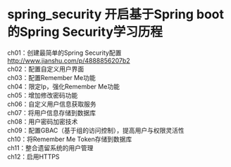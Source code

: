 # spring_security 开启基于Spring boot的Spring Security学习历程
ch01：创建最简单的Spring Security配置 http://www.jianshu.com/p/4888856207b2<br>
ch02：配置自定义用户界面<br>
ch03：配置Remember Me功能<br>
ch04：限定Ip，强化Remember Me功能<br>
ch05：增加修改密码功能<br>
ch06：自定义用户信息获取服务<br>
ch07：将用户信息存储到数据库<br>
ch08：用户密码加密技术<br>
ch09：配置GBAC（基于组的访问控制），提高用户与权限灵活性<br>
ch10：将Remember Me Token存储到数据库<br>
ch11：整合遗留系统的用户管理<br>
ch12：启用HTTPS<br>